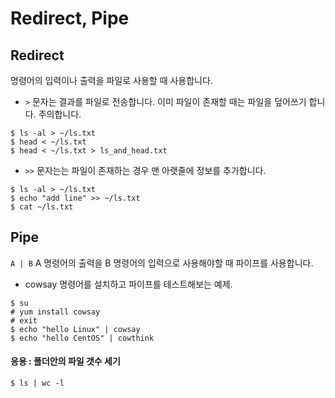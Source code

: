 # Redirect, Pipe

## Redirect
명령어의 입력이나 출력을 파일로 사용할 때 사용합니다.

- `>` 문자는 결과를 파일로 전송합니다. 이미 파일이 존재할 때는 파일을 덮어쓰기 합니다. 주의합니다.
```
$ ls -al > ~/ls.txt
$ head < ~/ls.txt
$ head < ~/ls.txt > ls_and_head.txt
```

- `>>` 문자는는 파일이 존재하는 경우 맨 아랫줄에 정보를 추가합니다.
```
$ ls -al > ~/ls.txt
$ echo "add line" >> ~/ls.txt
$ cat ~/ls.txt
```

## Pipe
`A | B` A 명령어의 출력을 B 명령어의 입력으로 사용해야할 때 파이프를 사용합니다.

- cowsay 명령어를 설치하고 파이프를 테스트해보는 예제.
```
$ su
# yum install cowsay
# exit
$ echo "hello Linux" | cowsay
$ echo "hello CentOS" | cowthink
```

#### 응용 : 폴더안의 파일 갯수 세기
```
$ ls | wc -l
```